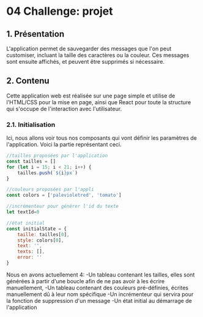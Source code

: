 # 04 Challenge: projet

## 1. Présentation

L'application permet de sauvegarder des messages que l'on peut 
customiser, incluant la taille des caractères ou la couleur.
Ces messages sont ensuite affichés, et peuvent être supprimés si
nécessaire.


## 2. Contenu

Cette application web est réalisée sur une page simple et utilise
de l'HTML/CSS pour la mise en page, ainsi que React pour toute la 
structure qui s'occupe de l'interaction avec l'utilisateur. 

### 2.1. Initialisation

Ici, nous allons voir tous nos composants qui vont définir les paramètres
de l'application. Voici la partie représentant ceci.

```js
//tailles proposées par l'application
const tailles = []
for (let i = 15; i < 21; i++) {
    tailles.push(`${i}px`)
}

//couleurs proposées par l'appli
const colors = ['palevioletred', 'tomato']

//incrémenteur pour générer l'id du texte
let textId=0

//état initial
const initialState = {
    taille: tailles[0],
    style: colors[0],
    text: '',
    texts: [],
    error: ''
}
```

Nous en avons actuellement 4: 
-Un tableau contenant les tailles, elles sont générées à partir d'une boucle afin
de ne pas avoir à les écrire manuellement,
-Un tableau contenant des couleurs pré-définies, écrites manuellement dû à leur nom spécifique
-Un incrémenteur qui servira pour la fonction de suppression d'un message
-Un état initial au démarrage de l'application